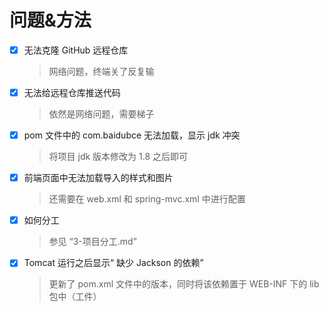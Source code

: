 # 问题&方法

- [x] 无法克隆 GitHub 远程仓库

  > 网络问题，终端关了反复输

- [x] 无法给远程仓库推送代码

  > 依然是网络问题，需要梯子

- [x] pom 文件中的 com.baidubce 无法加载，显示 jdk 冲突

  > 将项目 jdk 版本修改为 1.8 之后即可

- [x] 前端页面中无法加载导入的样式和图片

  > 还需要在 web.xml 和 spring-mvc.xml 中进行配置

- [x] 如何分工

  > 参见 “3-项目分工.md”
  
- [x] Tomcat 运行之后显示“ 缺少 Jackson 的依赖”

  > 更新了 pom.xml 文件中的版本，同时将该依赖置于 WEB-INF 下的 lib 包中（工件）
